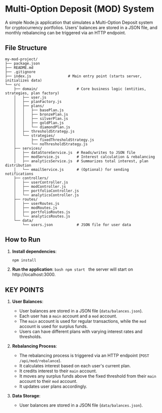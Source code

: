 # Multi-Option Deposit (MOD) System

A simple Node.js application that simulates a Multi-Option Deposit system for cryptocurrency portfolios. Users' balances are stored in a JSON file, and monthly rebalancing can be triggered via an HTTP endpoint.

## File Structure
```
my-mod-project/
├── package.json
├── README.md
├── .gitignore
├── index.js                 # Main entry point (starts server, initializes data)
└── src
    ├── domain/                  # Core business logic (entities, strategies, plan factory)
    │   ├── user.js
    │   ├── planFactory.js
    │   ├── plans/
    │   │   ├── basePlan.js
    │   │   ├── bronzePlan.js
    │   │   ├── silverPlan.js
    │   │   ├── goldPlan.js
    │   │   └── diamondPlan.js
    │   ├── thresholdStrategy.js
    │   └── strategies/
    │       ├── fixedThresholdStrategy.js
    │       └── noThresholdStrategy.js
    ├── services/
    │   ├── dataStoreService.js  # Reads/writes to JSON file
    │   ├── modService.js        # Interest calculation & rebalancing
    │   ├── analyticsService.js  # Summarizes total interest, plan distribution
    │   └── emailService.js      # (Optional) for sending notifications
    ├── controllers/
    │   ├── userController.js
    │   ├── modController.js
    │   ├── portfolioController.js
    │   └── analyticsController.js
    ├── routes/
    │   ├── userRoutes.js
    │   ├── modRoutes.js
    │   ├── portfolioRoutes.js
    │   └── analyticsRoutes.js
    └── data/
        └── users.json           # JSON file for user data
```
## How to Run

1. **Install dependencies**:
   ```bash
   npm install
   ```
2. **Run the application**:
   `bash
    npm start
    `
   the server will start on http://localhost:3000.

## KEY POINTS

1. **User Balances**:

   - User balances are stored in a JSON file (`data/balances.json`).
   - Each user has a `main` account and a `mod` account.
   - The `main` account is used for regular transactions, while the `mod` account is used for surplus funds.
   - Users can have different plans with varying interest rates and thresholds.

2. **Rebalancing Process**:

   - The rebalancing process is triggered via an HTTP endpoint (`POST /api/mod/rebalance`).
   - It calculates interest based on each user's current plan.
   - It credits interest to their `main` account.
   - It moves any surplus funds above the fixed threshold from their `main` account to their `mod` account.
   - It updates user plans accordingly.

3. **Data Storage**:
   - User balances are stored in a JSON file (`data/balances.json`).
